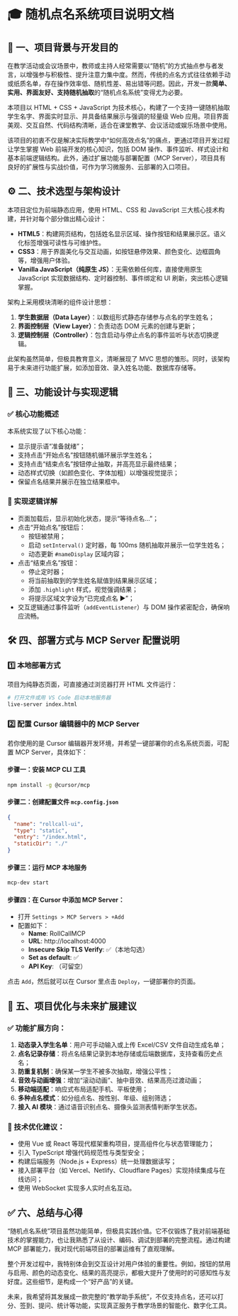 
# 🎓 随机点名系统项目说明文档

## 📌 一、项目背景与开发目的

在教学活动或会议场景中，教师或主持人经常需要以“随机”的方式抽点参与者发言，以增强参与积极性、提升注意力集中度。然而，传统的点名方式往往依赖手动或纸质名单，存在操作效率低、随机性差、易出错等问题。因此，开发一款**简单、实用、界面友好、支持随机抽取**的“随机点名系统”变得尤为必要。

本项目以 HTML + CSS + JavaScript 为技术核心，构建了一个支持一键随机抽取学生名字、界面实时显示、并具备结果展示与强调的轻量级 Web 应用。项目界面美观、交互自然、代码结构清晰，适合在课堂教学、会议活动或娱乐场景中使用。

该项目的初衷不仅是解决实际教学中“如何高效点名”的痛点，更通过项目开发过程让学生掌握 Web 前端开发的核心知识，包括 DOM 操作、事件监听、样式设计和基本前端逻辑结构。此外，通过扩展功能与部署配置（MCP Server），项目具有良好的扩展性与实战价值，可作为学习微服务、云部署的入口项目。

## ⚙️ 二、技术选型与架构设计

本项目定位为前端静态应用，使用 HTML、CSS 和 JavaScript 三大核心技术构建，并针对每个部分做出精心设计：

- **HTML5**：构建网页结构，包括姓名显示区域、操作按钮和结果展示区。语义化标签增强可读性与可维护性。
- **CSS3**：用于界面美化与交互动画，如按钮悬停效果、颜色变化、边框圆角等，增强用户体验。
- **Vanilla JavaScript（纯原生 JS）**：无需依赖任何库，直接使用原生 JavaScript 实现数据结构、定时器控制、事件绑定和 UI 刷新，突出核心逻辑掌握。

架构上采用模块清晰的组件设计思想：

1. **学生数据层（Data Layer）**：以数组形式静态存储参与点名的学生姓名；
2. **界面控制层（View Layer）**：负责动态 DOM 元素的创建与更新；
3. **逻辑控制层（Controller）**：包含启动与停止点名的事件监听与状态切换逻辑。

此架构虽然简单，但极具教育意义，清晰展现了 MVC 思想的雏形。同时，该架构易于未来进行功能扩展，如添加音效、录入姓名功能、数据库存储等。

## 🧩 三、功能设计与实现逻辑

### ✅ 核心功能概述

本系统实现了以下核心功能：

- 显示提示语“准备就绪”；
- 支持点击“开始点名”按钮随机循环展示学生姓名；
- 支持点击“结束点名”按钮停止抽取，并高亮显示最终结果；
- 动态样式切换（如颜色变化、字体加粗）以增强视觉提示；
- 保留点名结果并展示在独立结果框中。

### 🎯 实现逻辑详解

- 页面加载后，显示初始化状态，提示“等待点名…”；
- 点击“开始点名”按钮后：
  - 按钮被禁用；
  - 启动 `setInterval()` 定时器，每 100ms 随机抽取并展示一位学生姓名；
  - 动态更新 `#nameDisplay` 区域内容；
- 点击“结束点名”按钮：
  - 停止定时器；
  - 将当前抽取到的学生姓名赋值到结果展示区域；
  - 添加 `.highlight` 样式，视觉强调结果；
  - 将提示区域文字设为“已完成点名 ▶”；
- 交互逻辑通过事件监听（`addEventListener`）与 DOM 操作紧密配合，确保响应流畅。

## 🛠️ 四、部署方式与 MCP Server 配置说明

### 1️⃣ 本地部署方式

项目为纯静态页面，可直接通过浏览器打开 HTML 文件运行：

```bash
# 打开文件或用 VS Code 启动本地服务器
live-server index.html
```

### 2️⃣ 配置 Cursor 编辑器中的 MCP Server

若你使用的是 Cursor 编辑器开发环境，并希望一键部署你的点名系统页面，可配置 MCP Server，具体如下：

#### 步骤一：安装 MCP CLI 工具
```bash
npm install -g @cursor/mcp
```

#### 步骤二：创建配置文件 `mcp.config.json`
```json
{
  "name": "rollcall-ui",
  "type": "static",
  "entry": "/index.html",
  "staticDir": "./"
}
```

#### 步骤三：运行 MCP 本地服务
```bash
mcp-dev start
```

#### 步骤四：在 Cursor 中添加 MCP Server：

- 打开 `Settings > MCP Servers > +Add`
- 配置如下：
  - **Name**: RollCallMCP
  - **URL**: http://localhost:4000
  - **Insecure Skip TLS Verify**: ✅（本地勾选）
  - **Set as default**: ✅
  - **API Key**: （可留空）

点击 `Add`，然后就可以在 Cursor 里点击 `Deploy`，一键部署你的页面。

## 🔭 五、项目优化与未来扩展建议

### ✅ 功能扩展方向：

1. **动态录入学生名单**：用户可手动输入或上传 Excel/CSV 文件自动生成名单；
2. **点名记录存储**：将点名结果记录到本地存储或后端数据库，支持查看历史点名；
3. **防重复机制**：确保某一学生不被多次抽取，增强公平性；
4. **音效与动画增强**：增加“滚动动画”、抽中音效、结果高亮过渡动画；
5. **移动端适配**：响应式布局适配手机、平板使用；
6. **多种点名模式**：如分组点名、按性别、年级、组别筛选；
7. **接入 AI 模块**：通过语音识别点名、摄像头监测表情判断学生状态。

### 🔧 技术优化建议：

- 使用 Vue 或 React 等现代框架重构项目，提高组件化与状态管理能力；
- 引入 TypeScript 增强代码规范性与类型安全；
- 构建后端服务（Node.js + Express）统一处理数据读写；
- 接入部署平台（如 Vercel、Netlify、Cloudflare Pages）实现持续集成与在线访问；
- 使用 WebSocket 实现多人实时点名互动。

## ✅ 六、总结与心得

“随机点名系统”项目虽然功能简单，但极具实践价值。它不仅锻炼了我对前端基础技术的掌握能力，也让我熟悉了从设计、编码、调试到部署的完整流程。通过构建 MCP 部署能力，我对现代前端项目的部署运维有了直观理解。

整个开发过程中，我特别体会到交互设计对用户体验的重要性。例如，按钮的禁用与启用、颜色的动态变化、结果的高亮提示，都极大提升了使用时的可感知性与友好度。这些细节，是构成一个“好产品”的关键。

未来，我希望将其发展成一款完整的“教学助手系统”，不仅支持点名，还可以打分、签到、提问、统计等功能，实现真正服务于教学场景的智能化、数字化工具。
